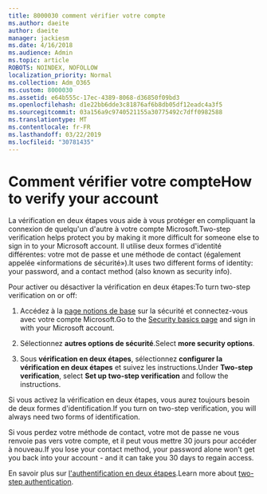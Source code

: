 ```yaml
---
title: 8000030 comment vérifier votre compte
ms.author: daeite
author: daeite
manager: jackiesm
ms.date: 4/16/2018
ms.audience: Admin
ms.topic: article
ROBOTS: NOINDEX, NOFOLLOW
localization_priority: Normal
ms.collection: Adm_O365
ms.custom: 8000030
ms.assetid: e64b555c-17ec-4389-8068-d36850f09bd3
ms.openlocfilehash: d1e22bb6dde3c81876af6b8db05df12eadc4a3f5
ms.sourcegitcommit: 03a156a9c9740521155a30775492c7dff0982588
ms.translationtype: MT
ms.contentlocale: fr-FR
ms.lasthandoff: 03/22/2019
ms.locfileid: "30781435"
---
```

# <a name="how-to-verify-your-account"></a><span data-ttu-id="67ebc-102">Comment vérifier votre compte</span><span class="sxs-lookup"><span data-stu-id="67ebc-102">How to verify your account</span></span>

<span data-ttu-id="67ebc-103">La vérification en deux étapes vous aide à vous protéger en compliquant la connexion de quelqu'un d'autre à votre compte Microsoft.</span><span class="sxs-lookup"><span data-stu-id="67ebc-103">Two-step verification helps protect you by making it more difficult for someone else to sign in to your Microsoft account.</span></span> <span data-ttu-id="67ebc-104">Il utilise deux formes d'identité différentes: votre mot de passe et une méthode de contact (également appelée «informations de sécurité»).</span><span class="sxs-lookup"><span data-stu-id="67ebc-104">It uses two different forms of identity: your password, and a contact method (also known as security info).</span></span> 
  
<span data-ttu-id="67ebc-105">Pour activer ou désactiver la vérification en deux étapes:</span><span class="sxs-lookup"><span data-stu-id="67ebc-105">To turn two-step verification on or off:</span></span>
  
1. <span data-ttu-id="67ebc-106">Accédez à la [page notions de base](https://go.microsoft.com/fwlink/?linkid=842325) sur la sécurité et connectez-vous avec votre compte Microsoft.</span><span class="sxs-lookup"><span data-stu-id="67ebc-106">Go to the [Security basics page](https://go.microsoft.com/fwlink/?linkid=842325) and sign in with your Microsoft account.</span></span> 
    
2. <span data-ttu-id="67ebc-107">Sélectionnez **autres options de sécurité**.</span><span class="sxs-lookup"><span data-stu-id="67ebc-107">Select **more security options**.</span></span> 
    
3. <span data-ttu-id="67ebc-108">Sous **vérification en deux étapes**, sélectionnez **configurer la vérification en deux étapes** et suivez les instructions.</span><span class="sxs-lookup"><span data-stu-id="67ebc-108">Under **Two-step verification**, select **Set up two-step verification** and follow the instructions.</span></span> 
    
<span data-ttu-id="67ebc-109">Si vous activez la vérification en deux étapes, vous aurez toujours besoin de deux formes d'identification.</span><span class="sxs-lookup"><span data-stu-id="67ebc-109">If you turn on two-step verification, you will always need two forms of identification.</span></span>
  
<span data-ttu-id="67ebc-110">Si vous perdez votre méthode de contact, votre mot de passe ne vous renvoie pas vers votre compte, et il peut vous mettre 30 jours pour accéder à nouveau.</span><span class="sxs-lookup"><span data-stu-id="67ebc-110">If you lose your contact method, your password alone won't get you back into your account - and it can take you 30 days to regain access.</span></span> 
  
<span data-ttu-id="67ebc-111">En savoir plus sur [l'authentification en deux étapes](https://go.microsoft.com/fwlink/?linkid=872270).</span><span class="sxs-lookup"><span data-stu-id="67ebc-111">Learn more about [two-step authentication](https://go.microsoft.com/fwlink/?linkid=872270).</span></span>
  

